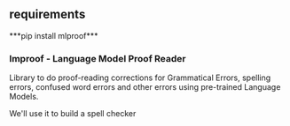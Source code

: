 <h2>requirements</h2>
***pip install mlproof***


<h3>lmproof - Language Model Proof Reader</h3>

Library to do proof-reading corrections for Grammatical Errors, spelling errors,
 confused word errors and other errors using pre-trained Language Models.

We'll use it to build a spell checker
 

